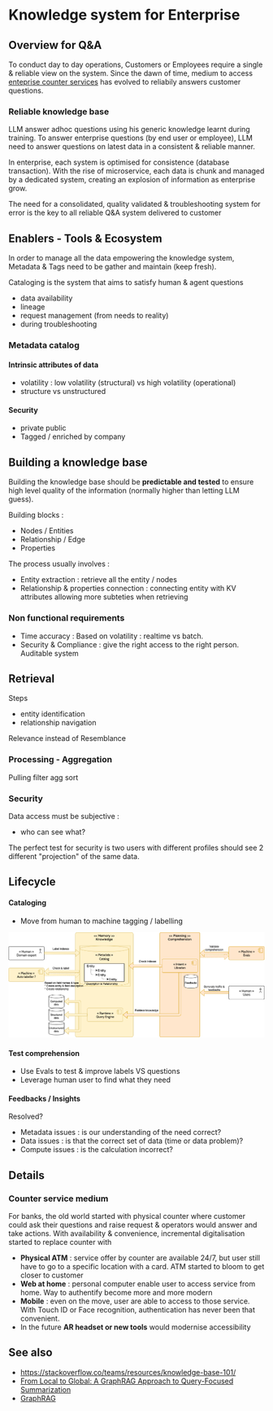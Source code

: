 # Knowledge system for Enterprise

## Overview for Q&A

To conduct day to day operations, Customers or Employees require a single & reliable view on the system. Since the dawn of time, medium to access [enteprise counter services](#Counter_service_medium) has evolved to reliabily answers customer questions.

### Reliable knowledge base

LLM answer adhoc questions using his generic knowledge learnt during training. To answer enterprise questions (by end user or employee), LLM need to answer questions on latest data in a consistent & reliable manner.

In enterprise, each system is optimised for consistence (database transaction). With the rise of microservice, each data is chunk and managed by a dedicated system, creating an explosion of information as enterprise grow.

The need for a consolidated, quality validated & troubleshooting system for error is the key to all reliable Q&A system delivered to customer

## Enablers - Tools & Ecosystem

In order to manage all the data empowering the knowledge system, Metadata & Tags need to be gather and maintain (keep fresh).

Cataloging is the system that aims to satisfy human & agent questions

* data availability
* lineage
* request management (from needs to reality)
* during troubleshooting

### Metadata catalog

#### Intrinsic attributes of data

* volatility : low volatility (structural) vs high volatility (operational)
* structure vs unstructured

#### Security

* private public
* Tagged / enriched by company

## Building a knowledge base

Building the knowledge base should be **predictable and tested** to ensure high level quality of the information (normally higher than letting LLM guess).

Building blocks :

* Nodes / Entities
* Relationship / Edge
* Properties

The process usually involves :

* Entity extraction : retrieve all the entity / nodes
* Relationship & properties connection : connecting entity with KV attributes allowing more subteties when retrieving


### Non functional requirements

* Time accuracy : Based on volatility : realtime vs batch.
* Security & Compliance : give the right access to the right person. Auditable system

## Retrieval

Steps

* entity identification
* relationship navigation

Relevance instead of Resemblance 

### Processing - Aggregation

Pulling filter agg sort

### Security

Data access must be subjective : 

* who can see what?

The perfect test for security is two users with different profiles should see 2 different "projection" of the same data.

## Lifecycle

#### Cataloging

* Move from human to machine tagging / labelling

![Knowledge-comprehension](images/knowledge-comprehension.png)

#### Test comprehension

* Use Evals to test & improve labels VS questions
* Leverage human user to find what they need

#### Feedbacks / Insights

Resolved?

* Metadata issues : is our understanding of the need correct?
* Data issues : is that the correct set of data (time or data problem)?
* Compute issues : is the calculation incorrect?

## Details

### Counter service medium

For banks, the old world started with physical counter where customer could ask their questions and raise request & operators would answer and take actions. With availability & convenience, incremental digitalisation started to replace counter with

* **Physical ATM** : service offer by counter are available 24/7, but user still have to go to a specific location with a card. ATM started to bloom to get closer to customer
* **Web at home** : personal computer enable user to access service from home. Way to authentify become more and more modern
* **Mobile** : even on the move, user are able to access to those service. With Touch ID or Face recognition, authentication has never been that convenient.
* In the future **AR headset or new tools** would modernise accessibility


## See also

* https://stackoverflow.co/teams/resources/knowledge-base-101/
* [From Local to Global: A GraphRAG Approach to
Query-Focused Summarization](https://arxiv.org/pdf/2404.16130O)
* [GraphRAG](https://github.com/Graph-RAG/GraphRAG)